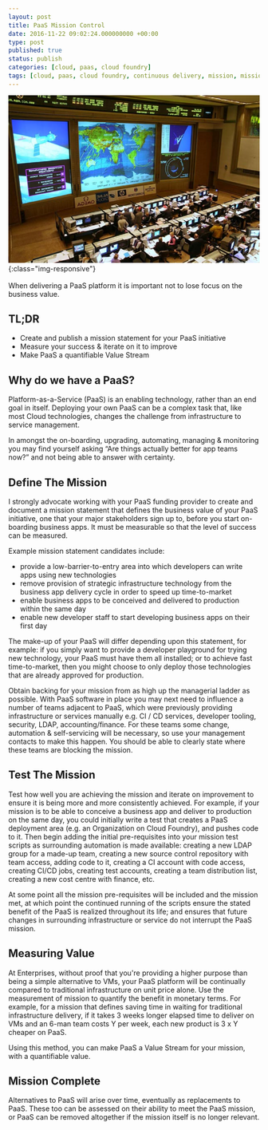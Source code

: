 ```yaml
---
layout: post
title: PaaS Mission Control
date: 2016-11-22 09:02:24.000000000 +00:00
type: post
published: true
status: publish
categories: [cloud, paas, cloud foundry]
tags: [cloud, paas, cloud foundry, continuous delivery, mission, mission control]
---
```

![PaaS Mission Control](/assets/mission-control.png){:class="img-responsive"}<br /><br />
When delivering a PaaS platform it is important not to lose focus on the business value.
## TL;DR
* Create and publish a mission statement for your PaaS initiative
* Measure your success & iterate on it to improve
* Make PaaS a quantifiable Value Stream

## Why do we have a PaaS?
Platform-as-a-Service (PaaS) is an enabling technology, rather than an end goal in itself. Deploying your own PaaS can be a complex task that, like most Cloud technologies, changes the challenge from infrastructure to service management.

In amongst the on-boarding, upgrading, automating, managing & monitoring you may find yourself asking “Are things actually better for app teams now?” and not being able to answer with certainty.

## Define The Mission

I strongly advocate working with your PaaS funding provider to create and document a mission statement that defines the business value of your PaaS initiative, one that your major stakeholders sign up to, before you start on-boarding business apps. It must be measurable so that the level of success can be measured.

Example mission statement candidates include:
* provide a low-barrier-to-entry area into which developers can write apps using new technologies
* remove provision of strategic infrastructure technology from the business app delivery cycle in order to speed up time-to-market
* enable business apps to be conceived and delivered to production within the same day
* enable new developer staff to start developing business apps on their first day

The make-up of your PaaS will differ depending upon this statement, for example: if you simply want to provide a developer playground for trying new technology, your PaaS must have them all installed; or to achieve fast time-to-market, then you might choose to only deploy those technologies that are already approved for production.

Obtain backing for your mission from as high up the managerial ladder as possible. With PaaS software in place you may next need to influence a number of teams adjacent to PaaS, which were previously providing infrastructure or services manually e.g. CI / CD services, developer tooling, security, LDAP, accounting/finance. For these teams some change, automation & self-servicing will be necessary, so use your management contacts to make this happen. You should be able to clearly state where these teams are blocking the mission.

## Test The Mission

Test how well you are achieving the mission and iterate on improvement to ensure it is being more and more consistently achieved. For example, if your mission is to be able to conceive a business app and deliver to production on the same day, you could initially write a test that creates a PaaS deployment area (e.g. an Organization on Cloud Foundry), and pushes code to it. Then begin adding the initial pre-requisites into your mission test scripts as surrounding automation is made available: creating a new LDAP group for a made-up team, creating a new source control repository with team access, adding code to it, creating a CI account with code access, creating CI/CD jobs, creating test accounts, creating a team distribution list, creating a new cost centre with finance, etc.

At some point all the mission pre-requisites will be included and the mission met, at which point the continued running of the scripts ensure the stated benefit of the PaaS is realized throughout its life; and ensures that future changes in surrounding infrastructure or service do not interrupt the PaaS mission.

## Measuring Value

At Enterprises, without proof that you're providing a higher purpose than being a simple alternative to VMs, your PaaS platform will be continually compared to traditional infrastructure on unit price alone. Use the measurement of mission to quantify the benefit in monetary terms. For example, for a mission that defines saving time in waiting for traditional infrastructure delivery, if it takes 3 weeks longer elapsed time to deliver on VMs and an 6-man team costs Y per week, each new product is 3 x Y cheaper on PaaS.

Using this method, you can make PaaS a Value Stream for your mission, with a quantifiable value.

## Mission Complete

Alternatives to PaaS will arise over time, eventually as replacements to PaaS. These too can be assessed on their ability to meet the PaaS mission, or PaaS can be removed altogether if the mission itself is no longer relevant.
